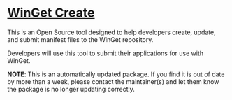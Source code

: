 # [WinGet Create](https://chocolatey.org/packages/wingetcreate)

This is an Open Source tool designed to help developers create, update, and submit manifest files to the WinGet repository.

Developers will use this tool to submit their applications for use with WinGet.

**NOTE**: This is an automatically updated package. If you find it is out of date by more than a week, please contact the maintainer(s) and let them know the package is no longer updating correctly.